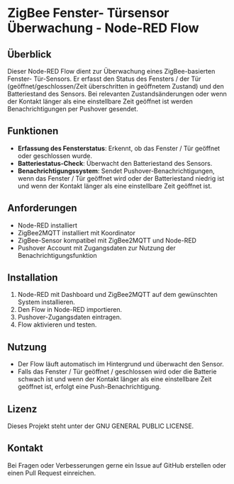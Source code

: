 # ZigBee Fenster- Türsensor Überwachung - Node-RED Flow

## Überblick
Dieser Node-RED Flow dient zur Überwachung eines ZigBee-basierten Fenster- Tür-Sensors. Er erfasst den Status des Fensters / der Tür (geöffnet/geschlossen/Zeit überschritten in geöffnetem Zustand) und den Batteriestand des Sensors. Bei relevanten Zustandsänderungen oder wenn der Kontakt länger als eine einstellbare Zeit geöffnet ist werden Benachrichtigungen per Pushover gesendet.

## Funktionen
- **Erfassung des Fensterstatus**: Erkennt, ob das Fenster / Tür geöffnet oder geschlossen wurde.
- **Batteriestatus-Check**: Überwacht den Batteriestand des Sensors.
- **Benachrichtigungssystem**: Sendet Pushover-Benachrichtigungen, wenn das Fenster / Tür geöffnet wird oder der Batteriestand niedrig ist und wenn der Kontakt länger als eine einstellbare Zeit geöffnet ist.

## Anforderungen
- Node-RED installiert
- ZigBee2MQTT installiert mit Koordinator
- ZigBee-Sensor kompatibel mit ZigBee2MQTT und Node-RED
- Pushover Account mit Zugangsdaten zur Nutzung der Benachrichtigungsfunktion

## Installation
1. Node-RED mit Dashboard und ZigBee2MQTT auf dem gewünschten System installieren.
2. Den Flow in Node-RED importieren.
3. Pushover-Zugangsdaten eintragen.
4. Flow aktivieren und testen.

## Nutzung
- Der Flow läuft automatisch im Hintergrund und überwacht den Sensor.
- Falls das Fenster / Tür geöffnet / geschlossen wird oder die Batterie schwach ist und wenn der Kontakt länger als eine einstellbare Zeit geöffnet ist, erfolgt eine Push-Benachrichtigung.

## Lizenz
Dieses Projekt steht unter der GNU GENERAL PUBLIC LICENSE.

## Kontakt
Bei Fragen oder Verbesserungen gerne ein Issue auf GitHub erstellen oder einen Pull Request einreichen.

